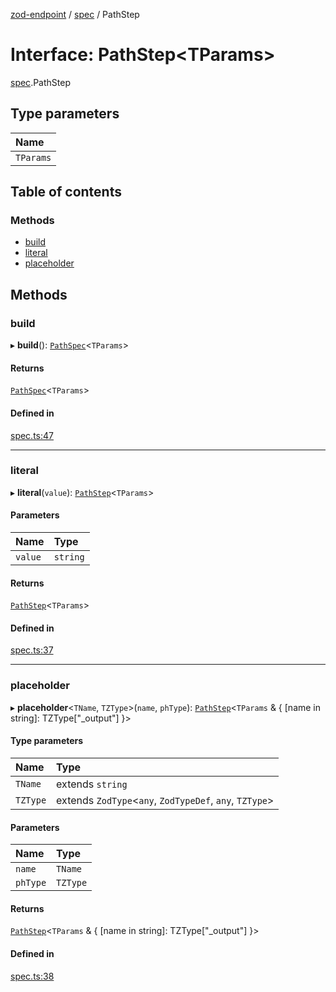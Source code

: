 [zod-endpoint](../README.md) / [spec](../modules/spec.md) / PathStep

# Interface: PathStep<TParams\>

[spec](../modules/spec.md).PathStep

## Type parameters

| Name |
| :------ |
| `TParams` |

## Table of contents

### Methods

- [build](spec.PathStep.md#build)
- [literal](spec.PathStep.md#literal)
- [placeholder](spec.PathStep.md#placeholder)

## Methods

### build

▸ **build**(): [`PathSpec`](spec.PathSpec.md)<`TParams`\>

#### Returns

[`PathSpec`](spec.PathSpec.md)<`TParams`\>

#### Defined in

[spec.ts:47](https://github.com/lorefnon/zod-endpoint/blob/9c603d0/src/spec.ts#L47)

___

### literal

▸ **literal**(`value`): [`PathStep`](spec.PathStep.md)<`TParams`\>

#### Parameters

| Name | Type |
| :------ | :------ |
| `value` | `string` |

#### Returns

[`PathStep`](spec.PathStep.md)<`TParams`\>

#### Defined in

[spec.ts:37](https://github.com/lorefnon/zod-endpoint/blob/9c603d0/src/spec.ts#L37)

___

### placeholder

▸ **placeholder**<`TName`, `TZType`\>(`name`, `phType`): [`PathStep`](spec.PathStep.md)<`TParams` & { [name in string]: TZType["\_output"] }\>

#### Type parameters

| Name | Type |
| :------ | :------ |
| `TName` | extends `string` |
| `TZType` | extends `ZodType`<`any`, `ZodTypeDef`, `any`, `TZType`\> |

#### Parameters

| Name | Type |
| :------ | :------ |
| `name` | `TName` |
| `phType` | `TZType` |

#### Returns

[`PathStep`](spec.PathStep.md)<`TParams` & { [name in string]: TZType["\_output"] }\>

#### Defined in

[spec.ts:38](https://github.com/lorefnon/zod-endpoint/blob/9c603d0/src/spec.ts#L38)
